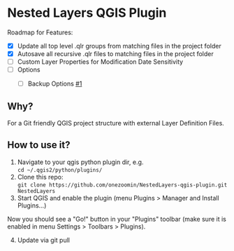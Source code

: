 # Nested Layers QGIS  Plugin

Roadmap for Features:
- [x] Update all top level .qlr groups from matching files in the project folder
- [x] Autosave all recursive .qlr files to matching files in the project folder
- [ ] Custom Layer Properties for Modification Date Sensitivity
- [ ] Options
  - [ ] Backup Options [#1](https://github.com/onezoomin/NestedLayers-qgis-plugin/issues/1)



## Why?

For a Git friendly QGIS project structure with external Layer Definition Files.

## How to use it?

1. Navigate to your qgis python plugin dir, e.g. <br>```cd ~/.qgis2/python/plugins/```
2. Clone this repo:<br> ```git clone https://github.com/onezoomin/NestedLayers-qgis-plugin.git NestedLayers```
3. Start QGIS and enable the plugin (menu Plugins > Manager and Install Plugins...)

Now you should see a "Go!" button in your "Plugins" toolbar (make sure it is enabled in menu Settings > Toolbars > Plugins).

4. Update via git pull
